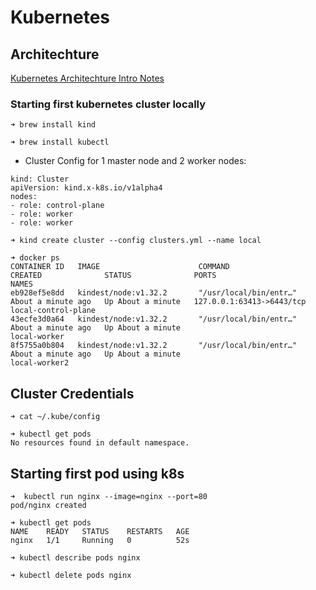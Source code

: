 # Kubernetes

## Architechture
[Kubernetes Architechture Intro Notes](https://projects.100xdevs.com/tracks/kubernetes-1/Kubernetes-Part-1-1)

### Starting first kubernetes cluster locally

```
➜ brew install kind
```
```
➜ brew install kubectl
```
- Cluster Config for 1 master node and 2 worker nodes:

```
kind: Cluster
apiVersion: kind.x-k8s.io/v1alpha4
nodes:
- role: control-plane
- role: worker
- role: worker
```
```
➜ kind create cluster --config clusters.yml --name local
```
```
➜ docker ps
CONTAINER ID   IMAGE                      COMMAND                  CREATED              STATUS              PORTS                                            NAMES
eb928ef5e8dd   kindest/node:v1.32.2       "/usr/local/bin/entr…"   About a minute ago   Up About a minute   127.0.0.1:63413->6443/tcp                        local-control-plane
43ecfe3d0a64   kindest/node:v1.32.2       "/usr/local/bin/entr…"   About a minute ago   Up About a minute                                                    local-worker
8f5755a0b804   kindest/node:v1.32.2       "/usr/local/bin/entr…"   About a minute ago   Up About a minute                                                    local-worker2

```
## Cluster Credentials
```
➜ cat ~/.kube/config
```
```
➜ kubectl get pods
No resources found in default namespace.
```

## Starting first pod using k8s
```
➜  kubectl run nginx --image=nginx --port=80
pod/nginx created
```
```
➜ kubectl get pods
NAME    READY   STATUS    RESTARTS   AGE
nginx   1/1     Running   0          52s
```
```
➜ kubectl describe pods nginx
```
```
➜ kubectl delete pods nginx
```